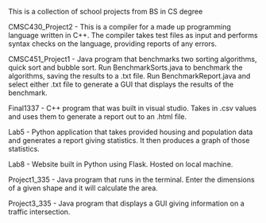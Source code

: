 This is a collection of school projects from BS in CS degree

CMSC430_Project2 - This is a compiler for a made up programming language written in C++. The compiler takes test files as input and performs syntax checks on the language, providing reports of any errors.

CMSC451_Project1 - Java program that benchmarks two sorting algorithms, quick sort and bubble sort. Run BenchmarkSorts.java to benchmark the algorithms, saving the results to a .txt file. Run BenchmarkReport.java and select either .txt file to generate a GUI that displays the results of the benchmark.

Final1337 - C++ program that was built in visual studio. Takes in .csv values and uses them to generate a report out to an .html file. 

Lab5 - Python application that takes provided housing and population data and generates a report giving statistics. It then produces a graph of those statistics. 

Lab8 - Website built in Python using Flask. Hosted on local machine.

Project1_335 - Java program that runs in the terminal. Enter the dimensions of a given shape and it will calculate the area. 

Project3_335 - Java program that displays a GUI giving information on a traffic intersection.
